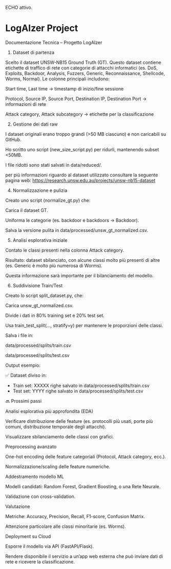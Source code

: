 ECHO attivo.
# LogAIzer Project

Documentazione Tecnica – Progetto LogAIzer

1. Dataset di partenza

 Scelto il dataset UNSW-NB15 Ground Truth (GT).
Questo dataset contiene etichette di traffico di rete con categorie di attacchi informatici (es. DoS, Exploits, Backdoor, Analysis, Fuzzers, Generic, Reconnaissance, Shellcode, Worms, Normal).
Le colonne principali includono:

Start time, Last time → timestamp di inizio/fine sessione

Protocol, Source IP, Source Port, Destination IP, Destination Port → informazioni di rete

Attack category, Attack subcategory → etichette per la classificazione

2. Gestione dei dati raw

I dataset originali erano troppo grandi (>50 MB ciascuno) e non caricabili su GitHub.

Ho scritto uno script (new_size_script.py) per ridurli, mantenendo subset <50MB.

I file ridotti sono stati salvati in data/reduced/.

per più informazioni riguardo al dataset utilizzato consultare la seguente pagina web:
https://research.unsw.edu.au/projects/unsw-nb15-dataset

4. Normalizzazione e pulizia

Creato uno script (normalize_gt.py) che:

Carica il dataset GT.

Uniforma le categorie (es. backdoor e backdoors → Backdoor).

Salva la versione pulita in data/processed/unsw_gt_normalized.csv.

5. Analisi esplorativa iniziale

Contato le classi presenti nella colonna Attack category.

Risultato: dataset sbilanciato, con alcune classi molto più presenti di altre (es. Generic è molto più numerosa di Worms).

Questa informazione sarà importante per il bilanciamento del modello.

6. Suddivisione Train/Test

Creato lo script split_dataset.py, che:

Carica unsw_gt_normalized.csv.

Divide i dati in 80% training set e 20% test set.

Usa train_test_split(..., stratify=y) per mantenere le proporzioni delle classi.

Salva i file in:

data/processed/splits/train.csv

data/processed/splits/test.csv

Output esempio:

✅ Dataset diviso in:

- Train set: XXXXX righe salvato in data/processed/splits/train.csv
- Test set: YYYY righe salvato in data/processed/splits/test.csv


🔜 Prossimi passi

Analisi esplorativa più approfondita (EDA)

Verificare distribuzione delle feature (es. protocolli più usati, porte più comuni, distribuzione temporale degli attacchi).

Visualizzare sbilanciamento delle classi con grafici.

Preprocessing avanzato

One-hot encoding delle feature categoriali (Protocol, Attack category, ecc.).

Normalizzazione/scaling delle feature numeriche.

Addestramento modello ML

Modelli candidati: Random Forest, Gradient Boosting, o una Rete Neurale.

Validazione con cross-validation.

Valutazione

Metriche: Accuracy, Precision, Recall, F1-score, Confusion Matrix.

Attenzione particolare alle classi minoritarie (es. Worms).

Deployment su Cloud

Esporre il modello via API (FastAPI/Flask).

Rendere disponibile il servizio a un’app web esterna che può inviare dati di rete e ricevere la classificazione.
